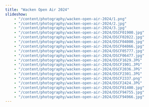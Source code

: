 ```yaml
---
title: "Wacken Open Air 2024"
slideshow:
    - "/content/photography/wacken-open-air-2024/1.png"
    - "/content/photography/wacken-open-air-2024/2.jpg"
    - "/content/photography/wacken-open-air-2024/3.jpg"
    - "/content/photography/wacken-open-air-2024/DSCF01900.jpg"
    - "/content/photography/wacken-open-air-2024/DSCF02022.jpg"
    - "/content/photography/wacken-open-air-2024/DSCF04000.jpg"
    - "/content/photography/wacken-open-air-2024/DSCF04066.jpg"
    - "/content/photography/wacken-open-air-2024/DSCF05777.jpg"
    - "/content/photography/wacken-open-air-2024/DSCF06477.jpg"
    - "/content/photography/wacken-open-air-2024/DSCF1629.JPG"
    - "/content/photography/wacken-open-air-2024/DSCF1901.JPG"
    - "/content/photography/wacken-open-air-2024/DSCF2036.JPG"
    - "/content/photography/wacken-open-air-2024/DSCF2301.JPG"
    - "/content/photography/wacken-open-air-2024/DSCF2337.png"
    - "/content/photography/wacken-open-air-2024/DSCF2424.JPG"
    - "/content/photography/wacken-open-air-2024/DSCF81400.jpg"
    - "/content/photography/wacken-open-air-2024/DSCF94755.jpg"
    - "/content/photography/wacken-open-air-2024/DSCF94966.jpg"
---
```


